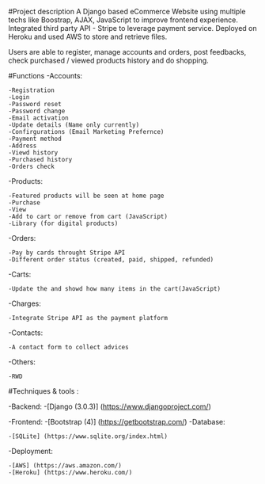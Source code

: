 #Project description
A Django based eCommerce Website using multiple techs like Boostrap, AJAX, JavaScript to improve frontend experience. Integrated third party API - Stripe to leverage payment service. Deployed on Heroku and used AWS to store and retrieve files.

Users are able to register, manage accounts and orders, post feedbacks, check purchased / viewed products history and do shopping.

#Functions
  -Accounts:

    -Registration
    -Login
    -Password reset
    -Password change
    -Email activation
    -Update details (Name only currently)
    -Confirgurations (Email Marketing Prefernce)
    -Payment method
    -Address
    -Viewd history
    -Purchased history
    -Orders check

  -Products:

    -Featured products will be seen at home page
    -Purchase
    -View
    -Add to cart or remove from cart (JavaScript)
    -Library (for digital products)

  -Orders:

    -Pay by cards throught Stripe API
    -Different order status (created, paid, shipped, refunded)

  -Carts:

    -Update the and showd how many items in the cart(JavaScript)

  -Charges:

    -Integrate Stripe API as the payment platform

  -Contacts:

    -A contact form to collect advices

  -Others:

    -RWD

#Techniques & tools :

  -Backend:
    -[Django (3.0.3)] (https://www.djangoproject.com/)

  -Frontend:
    -[Bootstrap (4)] (https://getbootstrap.com/)
  -Database:

    -[SQLite] (https://www.sqlite.org/index.html)
  -Deployment:

    -[AWS] (https://aws.amazon.com/)
    -[Heroku] (https://www.heroku.com/)
